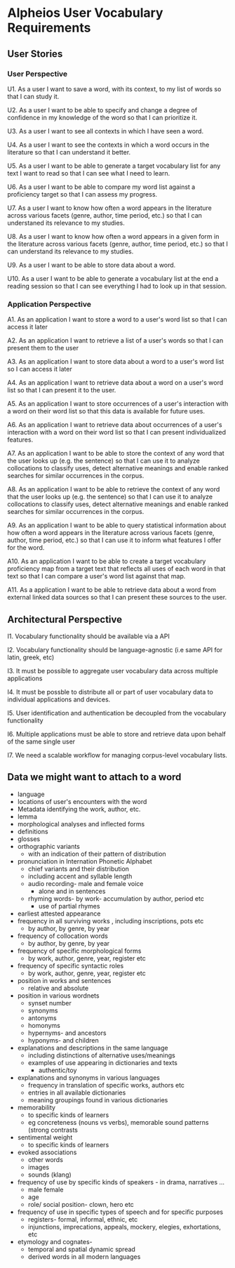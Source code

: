 # Alpheios User Vocabulary Requirements

## User Stories

### User Perspective

U1. As a user I want to save a word, with its context, to my list of words so that I can study it.

U2. As a user I want to be able to specify and change a degree of confidence in my knowledge of the word so that I can prioritize it.

U3. As a user I want to see all contexts in which I have seen a word.

U4. As a user I want to see the contexts in which a word occurs in the literature so that I can understand it better.

U5. As a user I want to be able to generate a target vocabulary list for any text I want to read so that I can see what I need to learn.

U6. As a user I want to be able to compare my word list against a proficiency target so that I can assess my progress.

U7. As a user I want to know how often a word appears in the literature across various facets (genre, author, time period, etc.) so that I can understaned its relevance to my studies.

U8. As a user I want to know how often a word appears in a given form in the literature across various facets (genre, author, time period, etc.) so that I can understand its relevance to my studies.

U9. As a user I want to be able to store data about a word.

U10. As a user I want to be able to generate a vocabulary list at the end a reading session so that I can see everything I had to look up in that session.


### Application Perspective

A1. As an application I want to store a word to a user's word list so that I can access it later

A2. As an application I want to retrieve a list of a user's words so that I can present them to the user

A3. As an application I want to store data about a word to a user's word list so I can access it later

A4. As an application I want to retrieve data about a word on a user's word list so that I can present it to the user.

A5. As an application I want to store occurrences of a user's interaction with a word on their word list so that this data is available for future uses.

A6. As an application I want to retrieve data about occurrences of a user's interaction with a word on their word list so that I can present individualized features.

A7. As an application I want to be able to store the context of any word that the user looks up (e.g. the sentence)  so that I can use it to analyze collocations to classify uses, detect alternative meanings and enable ranked searches for similar occurrences in the corpus.      

A8. As an application I want to be able to retrieve the context of any word that the user looks up (e.g. the sentence)  so that I can use it to analyze collocations to classify uses, detect alternative meanings and enable ranked searches for similar occurrences in the corpus.      

A9. As an application I want to be able to query statistical information about how often a word appears in the literature across various facets (genre, author, time period, etc.) so that I can use it to inform what features I offer for the word.

A10. As an application I want to be able to create a target vocabulary proficiency map from a target text that reflects all uses of each word in that text so that I can compare a user's word list against that map.

A11. As a application I want to be able to retrieve data about a word from external linked data sources so that I can present these sources to the user.

## Architectural Perspective

I1. Vocabulary functionality should be available via a API

I2. Vocabulary functionality should be language-agnostic (i.e same API for latin, greek, etc)

I3. It must be possible to aggregate user vocabulary data across multiple applications

I4. It must be possble to distribute all or part of user vocabulary data to individual applications and devices.

I5. User identification and authentication be decoupled from the vocabulary functionality

I6. Multiple applications must be able to store and retrieve data upon behalf of the same single user

I7. We need a scalable workflow for managing corpus-level vocabulary lists.

 
## Data we might want to attach to a word

* language 
* locations of user's encounters with the word
* Metadata identifying the work, author, etc.
* lemma
* morphological analyses and inflected forms
* definitions
* glosses
* orthographic variants
    * with an indication of their pattern of distribution
* pronunciation in Internation Phonetic Alphabet
    * chief variants and their distribution
    * including accent and syllable length
    * audio recording- male and female voice
        * alone and in sentences
    * rhyming words- by work- accumulation by author, period etc
        * use of partial rhymes
* earliest attested appearance
* frequency in all surviving works , including inscriptions, pots etc
    * by author, by genre, by year
* frequency of collocation words
    * by author, by genre, by year
* frequency of specific morphological forms
    * by work, author, genre, year, register etc
* frequency of specific syntactic roles
    * by work, author, genre, year, register etc
* position in works and sentences
    * relative and absolute 
* position in various wordnets
    * synset number
    * synonyms
    * antonyms
    * homonyms
    * hypernyms- and ancestors
    * hyponyms-  and children
* explanations and descriptions in the same language
    * including distinctions of alternative uses/meanings
    * examples of use appearing in dictionaries and texts
        * authentic/toy
* explanations and synonyms in various languages
    * frequency in translation of specific works, authors etc
    * entries in all available dictionaries
    * meaning groupings found in various dictionaries
* memorability
    * to specific kinds of learners
    * eg concreteness (nouns vs verbs), memorable sound patterns (strong contrasts
* sentimental weight
    * to specific kinds of learners
* evoked associations
    * other words
    * images
    * sounds  (klang)
* frequency of use by specific kinds of speakers - in drama, narratives ...
    * male female
    * age
    * role/ social position- clown, hero etc
* frequency of use in specific types of speech and for specific purposes
    * registers- formal, informal, ethnic,  etc
    * injunctions, imprecations, appeals, mockery, elegies, exhortations, etc
* etymology and cognates-
    * temporal and spatial dynamic spread
    * derived words in all modern languages
